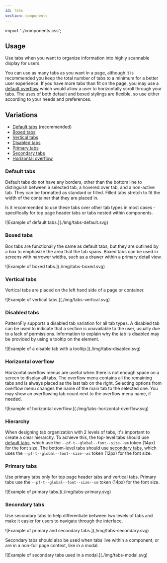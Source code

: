 ```yaml
---
id: Tabs
section: components
---
```


import '../components.css';

## Usage
Use tabs when you want to organize information into highly scannable display for users.

You can use as many tabs as you want in a page, although it is recommended you keep the total number of tabs to a minimum for a better user experience. If you have more tabs than fit on the page, you may use a [default overflow](/components/tabs#default-overflow) which would allow a user to horizontally scroll through your tabs. The uses of both default and boxed stylings are flexible, so use either according to your needs and preferences.

## Variations
- [Default tabs](#default-tabs) (recommended)
- [Boxed tabs](#boxed-tabs)
- [Vertical tabs](#vertical-tabs)
- [Disabled tabs](#disabled-tabs)
- [Primary tabs](#primary-tabs)
- [Secondary tabs](#secondary-tabs)
- [Horizontal overflow](#horizontal-overflow)


### Default tabs

Default tabs do not have any borders, other than the bottom line to distinguish between a selected tab, a hovered over tab, and a non-active tab. They can be formatted as standard or filled.  Filled tabs stretch to fit the width of the container that they are placed in. 

Is it recommended to use these tabs over other tab types in most cases - specifically for top page header tabs or tabs nested within components.

<div class="ws-docs-content-img">
![Example of default tabs.](./img/tabs-default.svg)
</div>


### Boxed tabs

Box tabs are functionally the same as default tabs, but they are outlined by a box to emphasize the area that the tab spans. Boxed tabs can be used in screens with narrower widths, such as a drawer within a primary detail view. 

<div class="ws-docs-content-img">
![Example of boxed tabs.](./img/tabs-boxed.svg)
</div>

### Vertical tabs

Vertical tabs are placed on the left hand side of a page or container. 

<div class="ws-docs-content-img">
![Example of vertical tabs.](./img/tabs-vertical.svg)
</div>

### Disabled tabs

PatternFly supports a disabled tab variation for all tab types. A disabled tab can be used to indicate that a section is unavailable to the user, usually due to a lack of permissions. Information to explain why the tab is disabled may be provided by using a tooltip on the element.

<div class="ws-docs-content-img">
![Example of a disable tab with a tooltip.](./img/tabs-disabled.svg)
</div>

### Horizontal overflow

Horizontal overflow menus are useful when there is not enough space on a screen to display all tabs. The overflow menu contains all the remaining tabs and is always placed as the last tab on the right. Selecting options from overflow menu changes the name of the main tab to the selected one. You may show an overflowing tab count next to the overflow menu name, if needed.

<div class="ws-docs-content-img">
![Example of horizontal overflow.](./img/tabs-horizontal-overflow.svg)
</div>

### Hierarchy

When designing tab organization with 2 levels of tabs, it's important to create a clear hierarchy. To achieve this, the top-level tabs should use [default tabs](#default-tabs), which use the `--pf-t--global--font--size--sm` token (14px) for the font size. The bottom-level tabs should use [secondary tabs](#secondary-tabs), which uses the `--pf-t--global--font--size--xs` token (12px) for the font size.

### Primary tabs

Use primary tabs only for top page header tabs and vertical tabs. Primary tabs use the `--pf-t--global--font--size--sm` token (14px) for the font size. 

<div class="ws-docs-content-img">
![Example of primary tabs.](./img/tabs-primary.svg)
</div>

### Secondary tabs

Use secondary tabs to help differentiate between two levels of tabs and make it easier for users to navigate through the interface.

<div class="ws-docs-content-img">
![Example of primary and secondary tabs.](./img/tabs-secondary.svg)
</div>

Secondary tabs should also be used when tabs live within a component, or are in a non-full page context, like in a modal.

<div class="ws-docs-content-img">
![Example of secondary tabs used in a modal.](./img/tabs-modal.svg)
</div>


